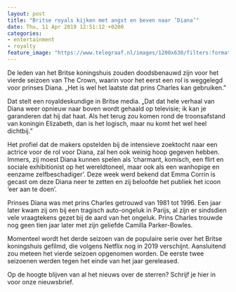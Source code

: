 ```yaml
---
layout: post
title: "Britse royals kijken met angst en beven naar ’Diana’"
date: Thu, 11 Apr 2019 12:51:12 +0200
categories: 
- entertainment 
- royalty 
feature_image: "https://www.telegraaf.nl/images/1200x630/filters:format(jpeg):quality(80)/cdn-kiosk-api.telegraaf.nl/fcfbc008-5c4c-11e9-b673-0255c322e81b.jpg"
---
```


<p class="intro">De leden van het Britse koningshuis zouden doodsbenauwd zijn voor het vierde seizoen van The Crown, waarin voor het eerst een rol is weggelegd voor prinses Diana. „Het is wel het laatste dat prins Charles kan gebruiken.”</p> <p>Dat stelt een royaldeskundige in Britse media. „Dat dat hele verhaal van Diana weer opnieuw naar boven wordt gehaald op televisie; ik kan je garanderen dat hij dat haat. Als het terug zou komen rond de troonsafstand van koningin Elizabeth, dan is het logisch, maar nu komt het wel heel dichtbij.”</p><p>Het profiel dat de makers opstelden bij de intensieve zoektocht naar een actrice voor de rol voor Diana, zal hen ook weinig hoop gegeven hebben. Immers, zij moest Diana kunnen spelen als ’charmant, komisch, een flirt en sociale exhibitionist op het wereldtoneel, maar ook als een wanhopige en eenzame zelfbeschadiger’. Deze week werd bekend dat Emma Corrin is gecast om deze Diana neer te zetten en zij beloofde het publiek het icoon ’eer aan te doen’.</p><p>Prinses Diana was met prins Charles getrouwd van 1981 tot 1996. Een jaar later kwam zij om bij een tragisch auto-ongeluk in Parijs, al zijn er sindsdien vele vraagtekens gezet bij de aard van het ongeluk. Prins Charles trouwde nog geen tien jaar later met zijn geliefde Camilla Parker-Bowles.</p><p>Momenteel wordt het derde seizoen van de populaire serie over het Britse koningshuis gefilmd, die volgens Netflix nog in 2019 verschijnt. Aansluitend zou meteen het vierde seizoen opgenomen worden. De eerste twee seizoenen werden tegen het einde van het jaar gereleased.</p><p>Op de hoogte blijven van al het nieuws over de sterren? Schrijf je hier in voor onze nieuwsbrief.</p>

